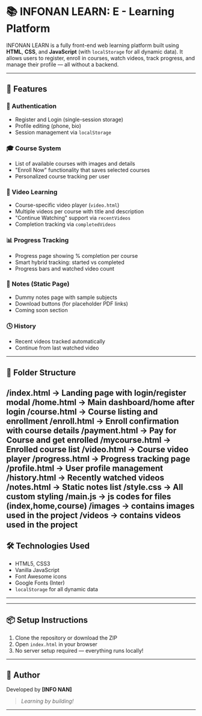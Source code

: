 # 📚 INFONAN LEARN: E - Learning Platform

INFONAN LEARN is a fully front-end web learning platform built using **HTML**, **CSS**, and **JavaScript** (with `localStorage` for all dynamic data). It allows users to register, enroll in courses, watch videos, track progress, and manage their profile — all without a backend.

---

## 🚀 Features

### 👤 Authentication
- Register and Login (single-session storage)
- Profile editing (phone, bio)
- Session management via `localStorage`

### 🎓 Course System
- List of available courses with images and details
- "Enroll Now" functionality that saves selected courses
- Personalized course tracking per user

### 🎥 Video Learning
- Course-specific video player (`video.html`)
- Multiple videos per course with title and description
- "Continue Watching" support via `recentVideos`
- Completion tracking via `completedVideos`

### 📊 Progress Tracking
- Progress page showing % completion per course
- Smart hybrid tracking: started vs completed
- Progress bars and watched video count

### 📜 Notes (Static Page)
- Dummy notes page with sample subjects
- Download buttons (for placeholder PDF links)
- Coming soon section

### 🕓 History
- Recent videos tracked automatically
- Continue from last watched video

---

## 📁 Folder Structure

/index.html → Landing page with login/register modal
/home.html → Main dashboard/home after login
/course.html → Course listing and enrollment
/enroll.html → Enroll confirmation with course details
/payment.html → Pay for Course and get enrolled
/mycourse.html → Enrolled course list
/video.html → Course video player
/progress.html → Progress tracking page
/profile.html → User profile management
/history.html → Recently watched videos
/notes.html → Static notes list
/style.css → All custom styling
/main.js → js codes for files (index,home,course)
/images → contains images used in the project
/videos → contains videos used in the project 
---

## 🛠 Technologies Used

- HTML5, CSS3
- Vanilla JavaScript
- Font Awesome icons
- Google Fonts (Inter)
- `localStorage` for all dynamic data

---

---

## 📦 Setup Instructions

1. Clone the repository or download the ZIP  
2. Open `index.html` in your browser  
3. No server setup required — everything runs locally!

---

## 🧠 Author

Developed by **[INFO NAN]**  
> *Learning by building!*

---
